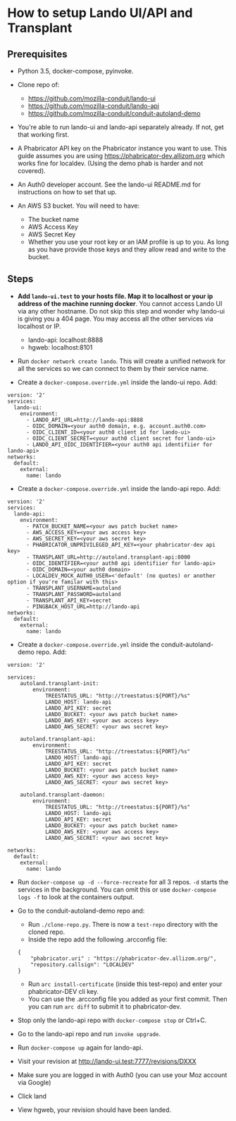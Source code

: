 # How to setup Lando UI/API and Transplant

## Prerequisites

- Python 3.5, docker-compose, pyinvoke.

- Clone repo of:
    - https://github.com/mozilla-conduit/lando-ui
    - https://github.com/mozilla-conduit/lando-api
    - https://github.com/mozilla-conduit/conduit-autoland-demo

- You're able to run lando-ui and lando-api separately already. If not, get
that working first.

- A Phabricator API key on the Phabricator instance you want to use. This guide
assumes you are using https://phabricator-dev.allizom.org which works fine
for localdev. (Using the demo phab is harder and not covered).

- An Auth0 developer account. See the lando-ui README.md for instructions on
how to set that up.

- An AWS S3 bucket. You will need to have:
    - The bucket name
    - AWS Access Key
    - AWS Secret Key
    - Whether you use your root key or an IAM profile is up to you. As long as
    you have provide those keys and they allow read and write to the bucket.


## Steps

- **Add `lando-ui.test` to your hosts file. Map it to localhost or your ip
address of the machine running docker**. You cannot access Lando UI via
any other hostname. Do not skip this step and wonder why lando-ui is giving you
a 404 page. You may access all the other services via localhost or IP.
    - lando-api: localhost:8888
    - hgweb: localhost:8101

- Run `docker network create lando`. This will create a unified network for
all the services so we can connect to them by their service name.

- Create a `docker-compose.override.yml` inside the lando-ui repo. Add:
```
version: '2'
services:
  lando-ui:
    environment:
      - LANDO_API_URL=http://lando-api:8888
      - OIDC_DOMAIN=<your auth0 domain, e.g. account.auth0.com>
      - OIDC_CLIENT_ID=<your auth0 client id for lando-ui>
      - OIDC_CLIENT_SECRET=<your auth0 client secret for lando-ui>
      - LANDO_API_OIDC_IDENTIFIER=<your auth0 api identifiier for lando-api>
networks:
  default:
    external:
      name: lando
```

- Create a `docker-compose.override.yml` inside the lando-api repo. Add:
```
version: '2'
services:
  lando-api:
    environment:
      - PATCH_BUCKET_NAME=<your aws patch bucket name>
      - AWS_ACCESS_KEY=<your aws access key>
      - AWS_SECRET_KEY=<your aws secret key>
      - PHABRICATOR_UNPRIVILEGED_API_KEY=<your phabricator-dev api key>
      - TRANSPLANT_URL=http://autoland.transplant-api:8000
      - OIDC_IDENTIFIER=<your auth0 api identifiier for lando-api>
      - OIDC_DOMAIN=<your auth0 domain>
      - LOCALDEV_MOCK_AUTH0_USER=<'default' (no quotes) or another option if you're familar with this>
      - TRANSPLANT_USERNAME=autoland
      - TRANSPLANT_PASSWORD=autoland
      - TRANSPLANT_API_KEY=secret
      - PINGBACK_HOST_URL=http://lando-api
networks:
  default:
    external:
      name: lando
```

- Create a `docker-compose.override.yml` inside the conduit-autoland-demo repo. Add:
```
version: '2'

services:
    autoland.transplant-init:
        environment:
            TREESTATUS_URL: "http://treestatus:${PORT}/%s"
            LANDO_HOST: lando-api
            LANDO_API_KEY: secret
            LANDO_BUCKET: <your aws patch bucket name>
            LANDO_AWS_KEY: <your aws access key>
            LANDO_AWS_SECRET: <your aws secret key>

    autoland.transplant-api:
        environment:
            TREESTATUS_URL: "http://treestatus:${PORT}/%s"
            LANDO_HOST: lando-api
            LANDO_API_KEY: secret
            LANDO_BUCKET: <your aws patch bucket name>
            LANDO_AWS_KEY: <your aws access key>
            LANDO_AWS_SECRET: <your aws secret key>

    autoland.transplant-daemon:
        environment:
            TREESTATUS_URL: "http://treestatus:${PORT}/%s"
            LANDO_HOST: lando-api
            LANDO_API_KEY: secret
            LANDO_BUCKET: <your aws patch bucket name>
            LANDO_AWS_KEY: <your aws access key>
            LANDO_AWS_SECRET: <your aws secret key>

networks:
  default:
    external:
      name: lando
```

- Run `docker-compose up -d --force-recreate` for all 3 repos. `-d` starts the
 services in the background. You can omit this or use `docker-compose logs -f`
 to look at the containers output.

- Go to the conduit-autoland-demo repo and:
    - Run `./clone-repo.py`. There is now a `test-repo` directory with the cloned
    repo.
    - Inside the repo add the following .arcconfig file:
    ```
    {
        "phabricator.uri" : "https://phabricator-dev.allizom.org/",
        "repository.callsign": "LOCALDEV"
    }
    ```
    - Run `arc install-certificate` (inside this test-repo) and enter your
    phabricator-DEV cli key.
    - You can use the .arcconfig file you added as your first commit. Then you
       can run `arc diff` to submit it to phabricator-dev.

- Stop only the lando-api repo with `docker-compose stop` or Ctrl+C.

- Go to the lando-api repo and run `invoke upgrade`.

- Run `docker-compose up` again for lando-api.

- Visit your revision at http://lando-ui.test:7777/revisions/DXXX

- Make sure you are logged in with Auth0 (you can use your Moz account via Google)

- Click land

- View hgweb, your revision should have been landed.
